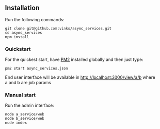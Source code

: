 ## Installation

Run the following commands:

```
git clone git@github.com:vinks/async_services.git
cd async_services
npm install
```

### Quickstart

For the quickest start, have [PM2](http://pm2.keymetrics.io) installed globally and then just type:

```
pm2 start async_services.json
```

End user interface will be available in [http://localhost:3000/view/a/b](http://localhost:3000/view/a/b) where a and b are job params

### Manual start

Run the admin interface:

```
node a_service/web
node b_service/web
node index
```
